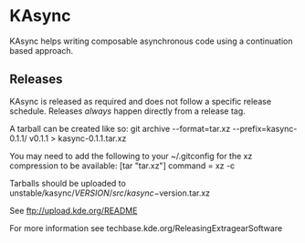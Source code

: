 # KAsync #

KAsync helps writing composable asynchronous code using a continuation based approach.

## Releases ##
KAsync is released as required and does not follow a specific release schedule.
Releases *always* happen directly from a release tag.

A tarball can be created like so:
    git archive --format=tar.xz --prefix=kasync-0.1.1/ v0.1.1 > kasync-0.1.1.tar.xz

You may need to add the following to your ~/.gitconfig for the xz compression to be available:
    [tar "tar.xz"]
        command = xz -c

Tarballs should be uploaded to unstable/kasync/$VERSION/src/kasync-$version.tar.xz

See ftp://upload.kde.org/README

For more information see techbase.kde.org/ReleasingExtragearSoftware
